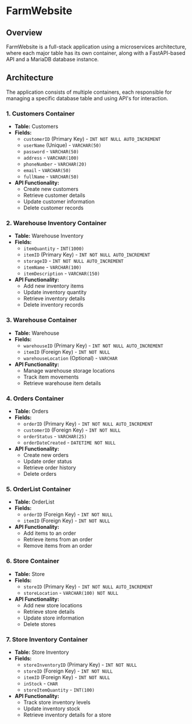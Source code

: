 # FarmWebsite

## Overview
FarmWebsite is a full-stack application using a microservices architecture, where each major table has its own container, along with a FastAPI-based API and a MariaDB database instance.

## Architecture
The application consists of multiple containers, each responsible for managing a specific database table and using API's for interaction. 

### **1. Customers Container**
- **Table:** Customers
- **Fields:**
  - `customerID` (Primary Key) - `INT NOT NULL AUTO_INCREMENT`
  - `userName` (Unique) - `VARCHAR(50)`
  - `password` - `VARCHAR(50)`
  - `address` - `VARCHAR(100)`
  - `phoneNumber` - `VARCHAR(20)`
  - `email` - `VARCHAR(50)`
  - `fullName` - `VARCHAR(50)`
- **API Functionality:**
  - Create new customers
  - Retrieve customer details
  - Update customer information
  - Delete customer records

### **2. Warehouse Inventory Container**
- **Table:** Warehouse Inventory
- **Fields:**
  - `itemQuantity` - `INT(1000)`
  - `itemID` (Primary Key) - `INT NOT NULL AUTO_INCREMENT`
  - `storageID` - `INT NOT NULL AUTO_INCREMENT`
  - `itemName` - `VARCHAR(100)`
  - `itemDescription` - `VARCHAR(150)`
- **API Functionality:**
  - Add new inventory items
  - Update inventory quantity
  - Retrieve inventory details
  - Delete inventory records

### **3. Warehouse Container**
- **Table:** Warehouse
- **Fields:**
  - `warehouseID` (Primary Key) - `INT NOT NULL AUTO_INCREMENT`
  - `itemID` (Foreign Key) - `INT NOT NULL`
  - `warehouseLocation` (Optional) - `VARCHAR`
- **API Functionality:**
  - Manage warehouse storage locations
  - Track item movements
  - Retrieve warehouse item details

### **4. Orders Container**
- **Table:** Orders
- **Fields:**
  - `orderID` (Primary Key) - `INT NOT NULL AUTO_INCREMENT`
  - `customerID` (Foreign Key) - `INT NOT NULL`
  - `orderStatus` - `VARCHAR(25)`
  - `orderDateCreated` - `DATETIME NOT NULL`
- **API Functionality:**
  - Create new orders
  - Update order status
  - Retrieve order history
  - Delete orders

### **5. OrderList Container**
- **Table:** OrderList
- **Fields:**
  - `orderID` (Foreign Key) - `INT NOT NULL`
  - `itemID` (Foreign Key) - `INT NOT NULL`
- **API Functionality:**
  - Add items to an order
  - Retrieve items from an order
  - Remove items from an order

### **6. Store Container**
- **Table:** Store
- **Fields:**
  - `storeID` (Primary Key) - `INT NOT NULL AUTO_INCREMENT`
  - `storeLocation` - `VARCHAR(100) NOT NULL`
- **API Functionality:**
  - Add new store locations
  - Retrieve store details
  - Update store information
  - Delete stores

### **7. Store Inventory Container**
- **Table:** Store Inventory
- **Fields:**
  - `storeInventoryID` (Primary Key) - `INT NOT NULL`
  - `storeID` (Foreign Key) - `INT NOT NULL`
  - `itemID` (Foreign Key) - `INT NOT NULL`
  - `inStock` - `CHAR`
  - `storeItemQuantity` - `INT(100)`
- **API Functionality:**
  - Track store inventory levels
  - Update inventory stock
  - Retrieve inventory details for a store



